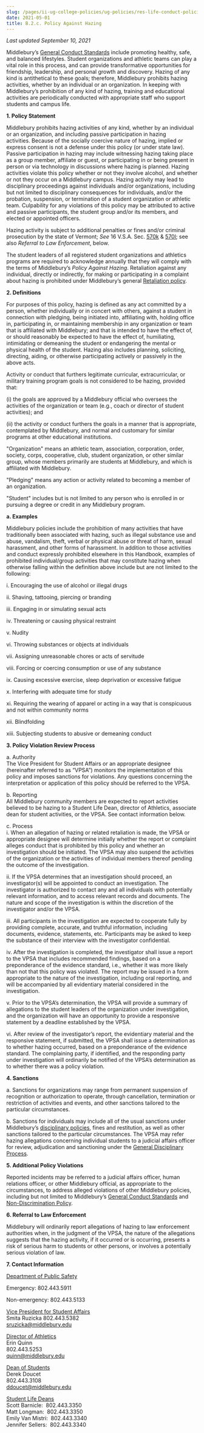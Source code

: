```yaml
---
slug: /pages/ii-ug-college-policies/ug-policies/res-life-conduct-policies/hazing-policy
date: 2021-05-01
title: B.2.c. Policy Against Hazing
---
```

_Last updated September 10, 2021_

Middlebury’s [General Conduct Standards](/pages/ii-ug-college-policies/ug-policies/res-life-conduct-policies/genl-cond-standards) include promoting healthy, safe, and balanced lifestyles. Student organizations and athletic teams can play a vital role in this process, and can provide transformative opportunities for friendship, leadership, and personal growth and discovery. Hazing of any kind is antithetical to these goals; therefore, Middlebury prohibits hazing activities, whether by an individual or an organization. In keeping with Middlebury’s prohibition of any kind of hazing, training and educational activities are periodically conducted with appropriate staff who support students and campus life.

**1\. Policy Statement**

Middlebury prohibits hazing activities of any kind, whether by an individual or an organization, and including passive participation in hazing activities. Because of the socially coercive nature of hazing, implied or express consent is not a defense under this policy (or under state law). Passive participation in hazing may include witnessing hazing taking place as a group member, affiliate or guest, or participating in or being present in person or via technology in discussions where hazing is planned. Hazing activities violate this policy whether or not they involve alcohol, and whether or not they occur on a Middlebury campus. Hazing activity may lead to disciplinary proceedings against individuals and/or organizations, including but not limited to disciplinary consequences for individuals, and/or the probation, suspension, or termination of a student organization or athletic team. Culpability for any violations of this policy may be attributed to active and passive participants, the student group and/or its members, and elected or appointed officers.

Hazing activity is subject to additional penalties or fines and/or criminal prosecution by the state of Vermont; _See_ 16 V.S.A. Sec. [570k](https://legislature.vermont.gov/statutes/section/16/009/00570k) & [570l](https://legislature.vermont.gov/statutes/section/16/009/00570l); see also _Referral to Law Enforcement_, below.

The student leaders of all registered student organizations and athletics programs are required to acknowledge annually that they will comply with the terms of Middlebury’s _Policy Against Hazing_. Retaliation against any individual, directly or indirectly, for making or participating in a complaint about hazing is prohibited under Middlebury’s general [Retaliation policy](/pages/i-policies-for-all/genl-principles/respectful-behavior).

**2\. Definitions**

For purposes of this policy, hazing is defined as any act committed by a person, whether individually or in concert with others, against a student in connection with pledging, being initiated into, affiliating with, holding office in, participating in, or maintaining membership in any organization or team that is affiliated with Middlebury; and that is intended to have the effect of, or should reasonably be expected to have the effect of, humiliating, intimidating or demeaning the student or endangering the mental or physical health of the student. Hazing also includes planning, soliciting, directing, aiding, or otherwise participating actively or passively in the above acts.

Activity or conduct that furthers legitimate curricular, extracurricular, or military training program goals is not considered to be hazing, provided that:

(i) the goals are approved by a Middlebury official who oversees the activities of the organization or team (e.g., coach or director of student activities); and

(ii) the activity or conduct furthers the goals in a manner that is appropriate, contemplated by Middlebury, and normal and customary for similar programs at other educational institutions.

"Organization" means an athletic team, association, corporation, order, society, corps, cooperative, club, student organization, or other similar group, whose members primarily are students at Middlebury, and which is affiliated with Middlebury.

"Pledging" means any action or activity related to becoming a member of an organization.

"Student" includes but is not limited to any person who is enrolled in or pursuing a degree or credit in any Middlebury program.

**a. Examples**

Middlebury policies include the prohibition of many activities that have traditionally been associated with hazing, such as illegal substance use and abuse, vandalism, theft, verbal or physical abuse or threat of harm, sexual harassment, and other forms of harassment. In addition to those activities and conduct expressly prohibited elsewhere in this Handbook, examples of prohibited individual/group activities that may constitute hazing when otherwise falling within the definition above include but are not limited to the following:

i. Encouraging the use of alcohol or illegal drugs

ii. Shaving, tattooing, piercing or branding

iii. Engaging in or simulating sexual acts

iv. Threatening or causing physical restraint

v. Nudity

vi. Throwing substances or objects at individuals

vii. Assigning unreasonable chores or acts of servitude

viii. Forcing or coercing consumption or use of any substance

ix. Causing excessive exercise, sleep deprivation or excessive fatigue

x. Interfering with adequate time for study

xi. Requiring the wearing of apparel or acting in a way that is conspicuous and not within community norms

xii. Blindfolding

xiii. Subjecting students to abusive or demeaning conduct

**3\. Policy Violation Review Process**

a. Authority  
The Vice President for Student Affairs or an appropriate designee (hereinafter referred to as “VPSA”) monitors the implementation of this policy and imposes sanctions for violations. Any questions concerning the interpretation or application of this policy should be referred to the VPSA.

b. Reporting  
All Middlebury community members are expected to report activities believed to be hazing to a Student Life Dean, director of Athletics, associate dean for student activities, or the VPSA. See contact information below.

c. Process  
i. When an allegation of hazing or related retaliation is made, the VPSA or appropriate designee will determine initially whether the report or complaint alleges conduct that is prohibited by this policy and whether an investigation should be initiated. The VPSA may also suspend the activities of the organization or the activities of individual members thereof pending the outcome of the investigation.

ii. If the VPSA determines that an investigation should proceed, an investigator(s) will be appointed to conduct an investigation. The investigator is authorized to contact any and all individuals with potentially relevant information, and to access relevant records and documents. The nature and scope of the investigation is within the discretion of the investigator and/or the VPSA.

iii. All participants in the investigation are expected to cooperate fully by providing complete, accurate, and truthful information, including documents, evidence, statements, etc. Participants may be asked to keep the substance of their interview with the investigator confidential.

iv. After the investigation is completed, the investigator shall issue a report to the VPSA that includes recommended findings, based on a preponderance of the evidence standard, i.e., whether it was more likely than not that this policy was violated. The report may be issued in a form appropriate to the nature of the investigation, including oral reporting, and will be accompanied by all evidentiary material considered in the investigation.

v. Prior to the VPSA’s determination, the VPSA will provide a summary of allegations to the student leaders of the organization under investigation, and the organization will have an opportunity to provide a responsive statement by a deadline established by the VPSA.

vi. After review of the investigator’s report, the evidentiary material and the responsive statement, if submitted, the VPSA shall issue a determination as to whether hazing occurred, based on a preponderance of the evidence standard. The complaining party, if identified, and the responding party under investigation will ordinarily be notified of the VPSA’s determination as to whether there was a policy violation.

**4\. Sanctions**

a. Sanctions for organizations may range from permanent suspension of recognition or authorization to operate, through cancellation, termination or restriction of activities and events, and other sanctions tailored to the particular circumstances.

b. Sanctions for individuals may include all of the usual sanctions under Middlebury’s [disciplinary policies](/pages/ii-ug-college-policies/ug-policies/res-life-conduct-policies/general-disciplinary-process#sanctions), fines and restitution, as well as other sanctions tailored to the particular circumstances. The VPSA may refer hazing allegations concerning individual students to a judicial affairs officer for review, adjudication and sanctioning under the [General Disciplinary Process](/pages/ii-ug-college-policies/ug-policies/res-life-conduct-policies/general-disciplinary-process).

**5\. Additional Policy Violations**

Reported incidents may be referred to a judicial affairs officer, human relations officer, or other Middlebury official, as appropriate to the circumstances, to address alleged violations of other Middlebury policies, including but not limited to Middlebury’s [General Conduct Standards](/pages/ii-ug-college-policies/ug-policies/res-life-conduct-policies/genl-cond-standards) and [Non-Discrimination Policy](/pages/i-policies-for-all/non-discrim-policies/b-1-a-non-discrimination-policy).

**6\. Referral to Law Enforcement**

Middlebury will ordinarily report allegations of hazing to law enforcement authorities when, in the judgment of the VPSA, the nature of the allegations suggests that the hazing activity, if it occurred or is occurring, presents a risk of serious harm to students or other persons, or involves a potentially serious violation of law.

**7\. Contact Information**

[Department of Public Safety](https://www.middlebury.edu/offices/health/publicsafety)

Emergency: 802.443.5911

Non-emergency: 802.443.5133

[Vice President for Student Affairs](https://www.middlebury.edu/student-life/staff/leadership)  
Smita Ruzicka
802.443.5382  
[sruzicka@middlebury.edu](mailto:sruzicka@middlebury.edu)

[Director of Athletics](https://athletics.middlebury.edu/information/directory/bios/quinn?view=bio)  
Erin Quinn  
802.443.5253  
[quinn@middlebury.edu](mailto:quinn@middlebury.edu)

[Dean of Students](https://www.middlebury.edu/student-life/activities/staffprofiles/node/516178)  
Derek Doucet  
802.443.3108  
[ddoucet@middlebury.edu](mailto:ddoucet@middlebury.edu)

[Student Life Deans](https://www.middlebury.edu/college/student-life/student-life-deans)  
Scott Barnicle:  802.443.3350  
Matt Longman:  802.443.3350  
Emily Van Mistri:  802.443.3340  
Jennifer Sellers:  802.443.3340
